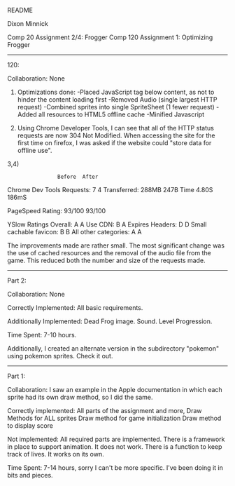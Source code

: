 README

Dixon Minnick

Comp 20 Assignment 2/4: Frogger
Comp 120 Assignment 1: Optimizing Frogger
___________________________________________
120:

Collaboration:
None

1) Optimizations done:
-Placed JavaScript tag below content, as not to hinder the content loading first
-Removed Audio (single largest HTTP request)
-Combined sprites into single SpriteSheet (1 fewer request)
-Added all resources to HTML5 offline cache
-Minified Javascript

2) Using Chrome Developer Tools, I can see that all of the HTTP status requests are now 304 Not Modified. When accessing the site for the first time on firefox, I was asked if the website could "store data for offline use". 

3,4)

		 			Before	After
Chrome Dev Tools
Requests:				7	4
Transferred:		288MB	247B
Time				4.80S	186mS

PageSpeed
Rating:				93/100	93/100

YSlow Ratings
Overall:				A	A
Use CDN:				B	A
Expires Headers:		D	D
Small cachable favicon:	B	B
All other categories:	A	A

The improvements made are rather small. The most significant change was the use of cached resources and the removal of the audio file from the game. This reduced both the number and size of the requests made.




___________________________________________

Part 2:

Collaboration:
None

Correctly Implemented:
All basic requirements.

Additionally Implemented:
Dead Frog image.
Sound.
Level Progression.

Time Spent:
7-10 hours.

Additionally, I created an alternate version in the subdirectory "pokemon" using pokemon
sprites. Check it out.

___________________________________________

Part 1:

Collaboration:
I saw an example in the Apple documentation in which each sprite had its
own draw method, so I did the same.

Correctly implemented:
All parts of the assignment and more,
Draw Methods for ALL sprites
Draw method for game initialization
Draw method to display score

Not implemented:
All required parts are implemented.
There is a framework in place to support animation. It does not work.
There is a function to keep track of lives. It works on its own.

Time Spent: 7-14 hours, sorry I can't be more specific. I've been doing it
in bits and pieces.

